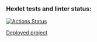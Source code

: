 ### Hexlet tests and linter status:
[![Actions Status](https://github.com/AVmyasoedov88/frontend-project-12/workflows/hexlet-check/badge.svg)](https://github.com/AVmyasoedov88/frontend-project-12/actions)

[Deployed project](frontend-project-12-production-f14a.up.railway.app)
